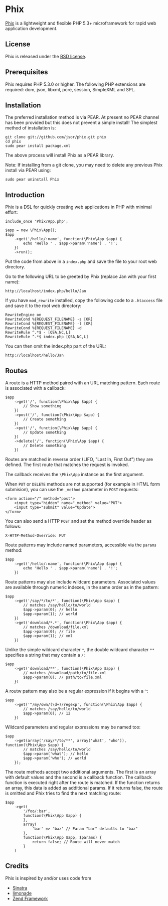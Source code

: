 Phix
====

[Phix](http://github.com/jsor/phix) is a lightweight and flexible PHP 5.3+ microframework for rapid web application development.

## License ##

Phix is released under the [BSD license](http://opensource.org/licenses/bsd-license.php).

## Prerequisites ##

Phix requires PHP 5.3.0 or higher. The following PHP extensions are required: dom, json, libxml, pcre, session, SimpleXML and SPL.

## Installation ##

The preferred installation method is via PEAR. At present no PEAR channel has been provided but this does not prevent a simple install! The simplest method of installation is:

    git clone git://github.com/jsor/phix.git phix
    cd phix
    sudo pear install package.xml

The above process will install Phix as a PEAR library.

Note: If installing from a git clone, you may need to delete any previous Phix install via PEAR using:

    sudo pear uninstall Phix

## Introduction ##

Phix is a DSL for quickly creating web applications in PHP with minimal effort:

    include_once 'Phix/App.php';

    $app = new \Phix\App();
    $app
        ->get('/hello/:name', function(\Phix\App $app) {
            echo 'Hello ' . $app->param('name') . '!';
        })
        ->run();

Put the code from above in a `index.php` and save the file to your root web directory.

Go to the following URL to be greeted by Phix (replace Jan with your first name):

    http://localhost/index.php/hello/Jan

If you have `mod_rewrite` installed, copy the following code to a `.htaccess` file and save it to the root web directory:

    RewriteEngine on
    RewriteCond %{REQUEST_FILENAME} -s [OR]
    RewriteCond %{REQUEST_FILENAME} -l [OR]
    RewriteCond %{REQUEST_FILENAME} -d
    RewriteRule ^.*$ - [QSA,NC,L]
    RewriteRule ^.*$ index.php [QSA,NC,L]

You can then omit the index.php part of the URL:

    http://localhost/hello/Jan

## Routes ##

A route is a HTTP method paired with an URL matching pattern. Each route is associated with a callback:

    $app
        ->get('/', function(\Phix\App $app) {
            // Show something
        })
        ->post('/', function(\Phix\App $app) {
            // Create something
        })
        ->put('/', function(\Phix\App $app) {
            // Update something
        })
        ->delete('/', function(\Phix\App $app) {
            // Delete something
        })

Routes are matched in reverse order (LIFO, "Last In, First Out") they are defined. The first route that matches the request is invoked.

The callback receives the `\Phix\App` instance as the first argument.

When `PUT` or `DELETE` methods are not supported (for example in HTML form submision), you can use the `_method` parameter in `POST` requests:

    <form action="/" method="post">
        <input type="hidden" name="_method" value="PUT">
        <input type="submit" value="Update">
    </form>

You can also send a HTTP `POST` and set the method override header as follows:

    X-HTTP-Method-Override: PUT

Route patterns may include named parameters, accessible via the `params` method:

    $app
        ->get('/hello/:name', function(\Phix\App $app) {
            echo 'Hello ' . $app->param('name') . '!';
        })

Route patterns may also include wildcard parameters. Associated values are available through numeric indexes, in the same order as in the pattern:


    $app
        ->get('/say/*/to/*', function(\Phix\App $app) {
            // matches /say/hello/to/world
            $app->param(0); // hello
            $app->param(1); // world
        })
        ->get('download/*.*', function(\Phix\App $app) {
            // matches /download/file.xml
            $app->param(0); // file
            $app->param(1); // xml
        })

Unlike the simple wildcard character `*`, the double wildcard character `**` specifies a string that may contain a `/`:

    $app
        ->get('download/**', function(\Phix\App $app) {
            // matches /download/path/to/file.xml
            $app->param(0); // path/to/file.xml
        })

A routw pattern may also be a regular expression if it begins with a `^`:

    $app
        ->get('^/my/own/(\d+)/regexp', function(\Phix\App $app) {
            // matches /say/hello/to/world
            $app->param(0); // 12
        })

Wildcard parameters and regular expressions may be named too:

    $app
        ->get(array('/say/*/to/**', array('what', 'who')), function(\Phix\App $app) {
            // matches /say/hello/to/world
            $app->param('what'); // hello
            $app->param('who'); // world
        });

The route methods accept two additional arguments. The first is an array with default values and the second is a callback function. The callback function is executed right after the route is matched. If the function returns an array, this data is added as additional params. If it returns false, the route is omitted and Phix tries to find the next matching route:

    $app
        ->get(
            '/foo/:bar',
            function(\Phix\App $app) {
            },
            array(
                'bar' => 'baz' // Param "bar" defaults to "baz"
            ),
            function(\Phix\App $app, $params) {
                return false; // Route will never match
            }
        )

## Credits ##

Phix is inspired by and/or uses code from

* [Sinatra](http://github.com/sinatra/sinatra)
* [limonade](http://github.com/sofadesign/limonade)
* [Zend Framework](http://github.com/zendframework/zf2)
